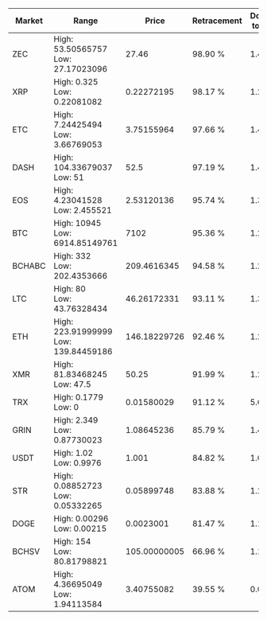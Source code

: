 | Market | Range | Price| Retracement | Doubles to 50% |
| --- | --- | --- | --- | --- |
| ZEC | High: 53.50565757<br />Low: 27.17023096 | 27.46 | 98.90 % | 1.47 |
| XRP | High: 0.325<br />Low: 0.22081082 | 0.22272195 | 98.17 % | 1.23 |
| ETC | High: 7.24425494<br />Low: 3.66769053 | 3.75155964 | 97.66 % | 1.45 |
| DASH | High: 104.33679037<br />Low: 51 | 52.5 | 97.19 % | 1.48 |
| EOS | High: 4.23041528<br />Low: 2.455521 | 2.53120136 | 95.74 % | 1.32 |
| BTC | High: 10945<br />Low: 6914.85149761 | 7102 | 95.36 % | 1.26 |
| BCHABC | High: 332<br />Low: 202.4353666 | 209.4616345 | 94.58 % | 1.28 |
| LTC | High: 80<br />Low: 43.76328434 | 46.26172331 | 93.11 % | 1.34 |
| ETH | High: 223.91999999<br />Low: 139.84459186 | 146.18229726 | 92.46 % | 1.24 |
| XMR | High: 81.83468245<br />Low: 47.5 | 50.25 | 91.99 % | 1.29 |
| TRX | High: 0.1779<br />Low: 0 | 0.01580029 | 91.12 % | 5.63 |
| GRIN | High: 2.349<br />Low: 0.87730023 | 1.08645236 | 85.79 % | 1.48 |
| USDT | High: 1.02<br />Low: 0.9976 | 1.001 | 84.82 % | 1.01 |
| STR | High: 0.08852723<br />Low: 0.05332265 | 0.05899748 | 83.88 % | 1.20 |
| DOGE | High: 0.00296<br />Low: 0.00215 | 0.0023001 | 81.47 % | 1.11 |
| BCHSV | High: 154<br />Low: 80.81798821 | 105.00000005 | 66.96 % | 1.12 |
| ATOM | High: 4.36695049<br />Low: 1.94113584 | 3.40755082 | 39.55 % | 0.00 |
